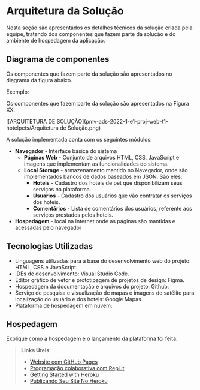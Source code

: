 # Arquitetura da Solução

Nesta seção são apresentados os detalhes técnicos da solução criada pela equipe, tratando dos componentes que fazem parte da solução e do ambiente de hospedagem da aplicação.

## Diagrama de componentes

Os componentes que fazem parte da solução são apresentados no diagrama da figura abaixo.

Exemplo: 

Os componentes que fazem parte da solução são apresentados na Figura XX.

![ARQUITETURA DE SOLUÇÃO](pmv-ads-2022-1-e1-proj-web-t1-hotelpets/Arquitetura de Solução.png)

A solução implementada conta com os seguintes módulos:
- **Navegador** - Interface básica do sistema  
  - **Páginas Web** - Conjunto de arquivos HTML, CSS, JavaScript e imagens que implementam as funcionalidades do sistema.
   - **Local Storage** - armazenamento mantido no Navegador, onde são implementados bancos de dados baseados em JSON. São eles: 
     - **Hoteis** - Cadastro dos hoteis de pet que disponibilizam seus serviços na plataforma.
     - **Usuarios** - Cadastro dos usuários que vão contratar os serviços dos hoteis.
     - **Comentários** - Lista de comentários dos usuários, referente aos serviços prestados pelos hoteis.
 - **Hospedagem** - local na Internet onde as páginas são mantidas e acessadas pelo navegador

## Tecnologias Utilizadas
- Linguagens utilizadas para a base do desenvolvimento web do projeto: HTML, CSS e JavaScript.
- IDEs de desenvolvimento: Visual Studio Code.
- Editor gráfico de vetor e prototipagem de projetos de design: Figma.
- Hospedagem da documentação e arquivos do projeto: Github.
- Serviço de pesquisa e visualização de mapas e imagens de satélite para localização do usuário e dos hoteis: Google Mapas.
- Plataforma de hospedagem em nuvem:

## Hospedagem

Explique como a hospedagem e o lançamento da plataforma foi feita.

> **Links Úteis**:
>
> - [Website com GitHub Pages](https://pages.github.com/)
> - [Programação colaborativa com Repl.it](https://repl.it/)
> - [Getting Started with Heroku](https://devcenter.heroku.com/start)
> - [Publicando Seu Site No Heroku](http://pythonclub.com.br/publicando-seu-hello-world-no-heroku.html)
